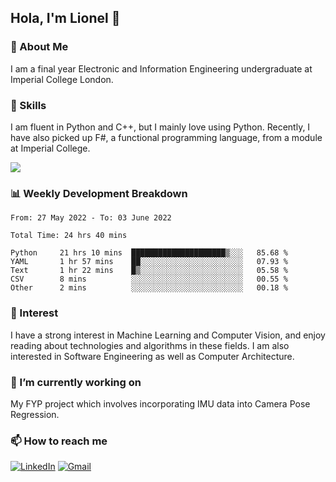 ## Hola, I'm Lionel 👋

### 🚀 About Me
I am a final year Electronic and Information Engineering undergraduate at Imperial College London. 

### 🔨 Skills 
I am fluent in Python and C++, but I mainly love using Python. Recently, I have also picked up F#, a functional programming language, from a module at Imperial College. 

<img src="https://github-readme-stats.vercel.app/api?username=sytan98&&show_icons=true&title_color=ffffff&icon_color=bb2acf&text_color=daf7dc&bg_color=151515">

### 📊 Weekly Development Breakdown
<!--START_SECTION:waka-->

```text
From: 27 May 2022 - To: 03 June 2022

Total Time: 24 hrs 40 mins

Python     21 hrs 10 mins  █████████████████████▒░░░   85.68 %
YAML       1 hr 57 mins    ██░░░░░░░░░░░░░░░░░░░░░░░   07.93 %
Text       1 hr 22 mins    █▒░░░░░░░░░░░░░░░░░░░░░░░   05.58 %
CSV        8 mins          ░░░░░░░░░░░░░░░░░░░░░░░░░   00.55 %
Other      2 mins          ░░░░░░░░░░░░░░░░░░░░░░░░░   00.18 %
```

<!--END_SECTION:waka-->

### 🌱 Interest 
I have a strong interest in Machine Learning and Computer Vision, and enjoy reading about technologies and algorithms in these fields. I am also interested in Software Engineering as well as Computer Architecture.

### 🔭 I’m currently working on 
My FYP project which involves incorporating IMU data into Camera Pose Regression. 

### 📫 How to reach me
[![LinkedIn](https://img.shields.io/badge/linkedin-%230077B5.svg?style=for-the-badge&logo=linkedin&logoColor=white)](https://www.linkedin.com/in/si-yu-lionel-tan-28a414105/)
[![Gmail](https://img.shields.io/badge/Gmail-D14836?style=for-the-badge&logo=gmail&logoColor=white)](mailto:tansiyu1@gmail.com)
